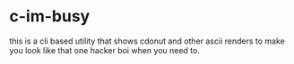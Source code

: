 # c-im-busy
this is a cli based utility that shows cdonut and other ascii renders to make you look like that one hacker boi when you need to.
